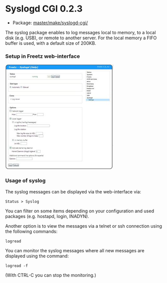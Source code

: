 # Syslogd CGI 0.2.3
 - Package: [master/make/syslogd-cgi/](https://github.com/Freetz-NG/freetz-ng/tree/master/make/syslogd-cgi/)

The syslog package enables to log messages local to memory, to a local
disk (e.g. USB), or remote to another server.
For the local memory a FIFO buffer is used, with a default size of
200KB.

### Setup in Freetz web-interface

[![Howto Syslog Setup](../screenshots/239_md.jpg)](../screenshots/239.jpg)

### Usage of syslog

The syslog messages can be displayed via the web-interface via:

```
Status > Syslog
```

You can filter on some items depending on your configuration and used
packages (e.g. hostapd, login, INADYN).

Another option is to view the messages via a telnet or ssh connection
using the following commands:

```
logread
```

You can monitor the syslog messages where all new messages are displayed
using the command:

```
logread -f
```

(With CTRL-C you can stop the monitoring.)
